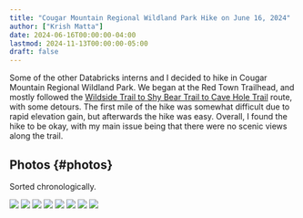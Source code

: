 ```yaml
---
title: "Cougar Mountain Regional Wildland Park Hike on June 16, 2024"
author: ["Krish Matta"]
date: 2024-06-16T00:00:00-04:00
lastmod: 2024-11-13T00:00:00-05:00
draft: false
---
```


Some of the other Databricks interns and I decided to hike in Cougar Mountain Regional Wildland Park. We began at the Red Town Trailhead, and mostly followed the [Wildside Trail to Shy Bear Trail to Cave Hole Trail](https://www.alltrails.com/explore/trail/us/washington/wildside-trail-to-shy-bear-trail-to-cave-hole-trail) route, with some detours. The first mile of the hike was somewhat difficult due to rapid elevation gain, but afterwards the hike was easy. Overall, I found the hike to be okay, with my main issue being that there were no scenic views along the trail.


## Photos {#photos}

Sorted chronologically.

![](/ox-hugo/6_16_24_1.jpg)
![](/ox-hugo/6_16_24_2.jpg)
![](/ox-hugo/6_16_24_3.jpg)
![](/ox-hugo/6_16_24_4.jpg)
![](/ox-hugo/6_16_24_5.jpg)
![](/ox-hugo/6_16_24_6.jpg)
![](/ox-hugo/6_16_24_7.jpg)
![](/ox-hugo/6_16_24_9.jpg)
